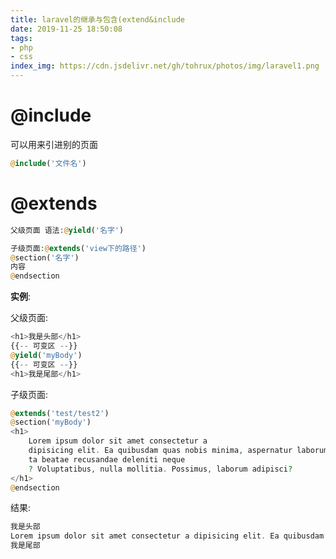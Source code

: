```yaml
---
title: laravel的继承与包含(extend&include 
date: 2019-11-25 18:50:08
tags:
- php
- css
index_img: https://cdn.jsdelivr.net/gh/tohrux/photos/img/laravel1.png
---
```


# @include

可以用来引进别的页面

```php
@include('文件名')
```



# @extends

```php
父级页面 语法:@yield('名字') 
```

```php
子级页面:@extends('view下的路径')
@section('名字')
内容
@endsection
```

**实例**:

父级页面:

```php
<h1>我是头部</h1>
{{-- 可变区 --}}
@yield('myBody')
{{-- 可变区 --}}
<h1>我是尾部</h1>
```

子级页面:

```php
@extends('test/test2')
@section('myBody')
<h1>
    Lorem ipsum dolor sit amet consectetur a
    dipisicing elit. Ea quibusdam quas nobis minima, aspernatur laborum nihil, natus omnis quia solu
    ta beatae recusandae deleniti neque
    ? Voluptatibus, nulla mollitia. Possimus, laborum adipisci?
</h1>
@endsection
```

结果:

```php
我是头部
Lorem ipsum dolor sit amet consectetur a dipisicing elit. Ea quibusdam quas nobis minima, aspernatur laborum nihil, natus omnis quia solu ta beatae recusandae deleniti neque ? Voluptatibus, nulla mollitia. Possimus, laborum adipisci?
我是尾部
```
